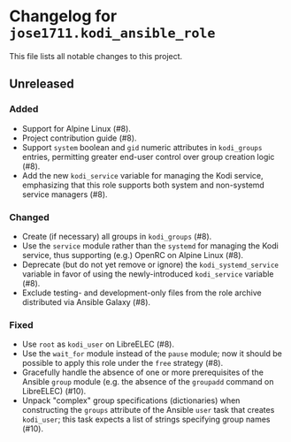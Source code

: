# Changelog for `jose1711.kodi_ansible_role`

This file lists all notable changes to this project.

## Unreleased

### Added

- Support for Alpine Linux (#8).
- Project contribution guide (#8).
- Support `system` boolean and `gid` numeric attributes in `kodi_groups`
  entries, permitting greater end-user control over group creation logic (#8).
- Add the new `kodi_service` variable for managing the Kodi service,
  emphasizing that this role supports both system and non-systemd service
  managers (#8).

### Changed

- Create (if necessary) all groups in `kodi_groups` (#8).
- Use the `service` module rather than the `systemd` for managing the Kodi
  service, thus supporting (e.g.) OpenRC on Alpine Linux (#8).
- Deprecate (but do not yet remove or ignore) the `kodi_systemd_service`
  variable in favor of using the newly-introduced `kodi_service` variable (#8).
- Exclude testing- and development-only files from the role archive distributed
  via Ansible Galaxy (#8).

### Fixed

- Use `root` as `kodi_user` on LibreELEC (#8).
- Use the `wait_for` module instead of the `pause` module; now it should be
  possible to apply this role under the `free` strategy (#8).
- Gracefully handle the absence of one or more prerequisites of the Ansible
  `group` module (e.g. the absence of the `groupadd` command on LibreELEC)
  (#10).
- Unpack "complex" group specifications (dictionaries) when constructing the
  `groups` attribute of the Ansible `user` task that creates `kodi_user`; this
  task expects a list of strings specifying group names (#10).
